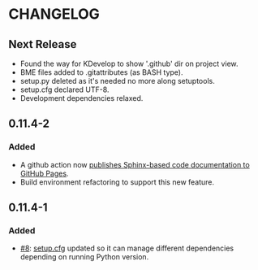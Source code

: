 # CHANGELOG

## Next Release
* Found the way for KDevelop to show '.github' dir on project view.
* BME files added to .gitattributes (as BASH type).
* setup.py deleted as it's needed no more along setuptools.
* setup.cfg declared UTF-8.
* Development dependencies relaxed.

## 0.11.4-2
### Added
* A github action now [publishes Sphinx-based code documentation to GitHub Pages](https://jmnavarrol.github.io/python-multigit/).
* Build environment refactoring to support this new feature.

## 0.11.4-1
### Added
* [#8](https://github.com/jmnavarrol/python-multigit/issues/8): [setup.cfg](./src/setup.cfg) updated so it can manage different dependencies depending on running Python version.
